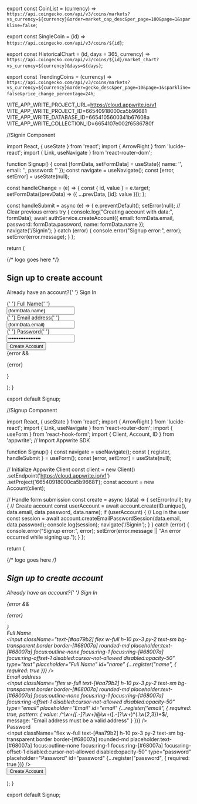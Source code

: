 export const CoinList = (currency) =>
  `https://api.coingecko.com/api/v3/coins/markets?vs_currency=${currency}&order=market_cap_desc&per_page=100&page=1&sparkline=false`;

export const SingleCoin = (id) =>
  `https://api.coingecko.com/api/v3/coins/${id}`;

export const HistoricalChart = (id, days = 365, currency) =>
  `https://api.coingecko.com/api/v3/coins/${id}/market_chart?vs_currency=${currency}&days=${days}`;

export const TrendingCoins = (currency) =>
  `https://api.coingecko.com/api/v3/coins/markets?vs_currency=${currency}&order=gecko_desc&per_page=10&page=1&sparkline=false&price_change_percentage=24h`;


VITE_APP_WRITE_PROJECT_URL=https://cloud.appwrite.io/v1
VITE_APP_WRITE_PROJECT_ID=66540918000ca5b96681
VITE_APP_WRITE_DATABASE_ID=6654105600341b67608a
VITE_APP_WRITE_COLLECTION_ID=6654107e002f6586780f



//Signin Component 

import React, { useState } from 'react';
import { ArrowRight } from 'lucide-react';
import { Link, useNavigate } from 'react-router-dom';

function Signup() {
  const [formData, setFormData] = useState({
    name: '',
    email: '',
    password: ''
  });
  const navigate = useNavigate();
  const [error, setError] = useState(null);

  const handleChange = (e) => {
    const { id, value } = e.target;
    setFormData((prevData) => ({
      ...prevData,
      [id]: value
    }));
  };

  const handleSubmit = async (e) => {
    e.preventDefault();
    setError(null);  // Clear previous errors
    try {
      console.log("Creating account with data:", formData);
      await authService.createAccount({
        email: formData.email,
        password: formData.password,
        name: formData.name
      });
      navigate('/Signin');
    } catch (error) {
      console.error("Signup error:", error);
      setError(error.message);
    }
  };

  return (
    <section className="bg-[#080c0e] font-mono">
      <div className="flex items-center justify-center px-4 py-10 sm:px-6 sm:py-16 lg:px-8 lg:py-24">
        <div className="xl:mx-auto xl:w-full xl:max-w-sm 2xl:max-w-md">
          <div className="flex justify-center mb-2">
            {/* logo goes here */}
          </div>
          <h2 className="text-2xl font-bold leading-tight text-center text-[#68007a]">
            Sign up to create account
          </h2>
          <p className="mt-2 text-base text-center text-[#68007a]">
            Already have an account?{' '}
            <Link
              to="/Signin"
              title=""
              className="font-medium text-[#68007a] transition-all duration-200 hover:underline"
            >
              Sign In
            </Link>
          </p>
          <form onSubmit={handleSubmit} className="mt-8">
            <div className="space-y-5">
              <div>
                <label htmlFor="name" className="text-base font-medium text-[#68007a]">
                  {' '}
                  Full Name{' '}
                </label>
                <div className="mt-2">
                  <input
                    className="flex w-full h-10 px-3 py-2 text-sm bg-transparent border border-[#68007a] rounded-md placeholder:text-[#68007a] focus:outline-none focus:ring-1 focus:ring-[#68007a] focus:ring-offset-1 disabled:cursor-not-allowed disabled:opacity-50"
                    type="text"
                    placeholder="Full Name"
                    id="name"
                    value={formData.name}
                    onChange={handleChange}
                  />
                </div>
              </div>
              <div>
                <label htmlFor="email" className="text-base font-medium text-[#68007a]">
                  {' '}
                  Email address{' '}
                </label>
                <div className="mt-2">
                  <input
                    className="flex w-full h-10 px-3 py-2 text-sm bg-transparent border border-[#68007a] rounded-md placeholder:text-[#68007a] focus:outline-none focus:ring-1 focus:ring-[#68007a] focus:ring-offset-1 disabled:cursor-not-allowed disabled:opacity-50"
                    type="email"
                    placeholder="Email"
                    id="email"
                    value={formData.email}
                    onChange={handleChange}
                  />
                </div>
              </div>
              <div>
                <div className="flex items-center justify-between">
                  <label htmlFor="password" className="text-base font-medium text-[#68007a]">
                    {' '}
                    Password{' '}
                  </label>
                </div>
                <div className="mt-2">
                  <input
                    className="flex w-full h-10 px-3 py-2 text-sm bg-transparent border border-[#68007a] rounded-md placeholder:text-[#68007a] focus:outline-none focus:ring-1 focus:ring-[#68007a] focus:ring-offset-1 disabled:cursor-not-allowed disabled:opacity-50"
                    type="password"
                    placeholder="Password"
                    id="password"
                    value={formData.password}
                    onChange={handleChange}
                  />
                </div>
              </div>
              <div>
                <button
                  type="submit"
                  className="inline-flex w-full items-center justify-center rounded-md bg-[#68007a] px-3.5 py-2.5 font-semibold leading-7 text-white hover:bg-[#68007a]/80 active:border-[#68007a]"
                >
                  Create Account <ArrowRight className="ml-2" size={16} />
                </button>
              </div>
              {error && <p className="mt-2 text-center text-red-600">{error}</p>}
            </div>
          </form>
        </div>
      </div>
    </section>
  );
}

export default Signup;


//Signup Component

import React, { useState } from 'react';
import { ArrowRight } from 'lucide-react';
import { Link, useNavigate } from 'react-router-dom';
import { useForm } from 'react-hook-form';
import { Client, Account, ID } from 'appwrite';  // Import Appwrite SDK

function Signup() {
  const navigate = useNavigate();
  const { register, handleSubmit } = useForm();
  const [error, setError] = useState(null);

  // Initialize Appwrite Client
  const client = new Client()
    .setEndpoint('https://cloud.appwrite.io/v1')
    .setProject('66540918000ca5b96681');
  const account = new Account(client);

  // Handle form submission
  const create = async (data) => {
    setError(null);
    try {
      // Create account
      const userAccount = await account.create(ID.unique(), data.email, data.password, data.name);
      if (userAccount) {
        // Log in the user
        const session = await account.createEmailPasswordSession(data.email, data.password);
        console.log(session);
        navigate('/Signin');
      }
    } catch (error) {
      console.error("Signup error:", error);
      setError(error.message || "An error occurred while signing up.");
    }
  };

  return (
    <section className="bg-[#080c0e] font-mono">
      <div className="flex items-center justify-center px-4 py-10 sm:px-6 sm:py-16 lg:px-8 lg:py-24">
        <div className="xl:mx-auto xl:w-full xl:max-w-sm 2xl:max-w-md">
          <div className="flex justify-center mb-2">
            {/* logo goes here */}
          </div>
          <h2 className="text-2xl font-bold leading-tight text-center text-[#68007a]">
            Sign up to create account
          </h2>
          <p className="mt-2 text-base text-center text-[#68007a]">
            Already have an account?{' '}
            <Link
              to="/Signin"
              title=""
              className="font-medium text-[#68007a] transition-all duration-200 hover:underline"
            >
              Sign In
            </Link>
          </p>
          {error && <p className="text-red-600 mt-8 text-center">{error}</p>}
          <form onSubmit={handleSubmit(create)} className="mt-8">
            <div className="space-y-5">
              <div>
                <label htmlFor="name" className="text-base font-medium text-[#68007a]">
                  Full Name
                </label>
                <div className="mt-2">
                  <input
                    className="text-[#aa79b2] flex w-full h-10 px-3 py-2 text-sm bg-transparent border border-[#68007a] rounded-md placeholder:text-[#68007a] focus:outline-none focus:ring-1 focus:ring-[#68007a] focus:ring-offset-1 disabled:cursor-not-allowed disabled:opacity-50"
                    type="text"
                    placeholder="Full Name"
                    id="name"
                    {...register("name", { required: true })}
                  />
                </div>
              </div>
              <div>
                <label htmlFor="email" className="text-base font-medium text-[#68007a]">
                  Email address
                </label>
                <div className="mt-2">
                  <input
                    className="flex w-full text-[#aa79b2] h-10 px-3 py-2 text-sm bg-transparent border border-[#68007a] rounded-md placeholder:text-[#68007a] focus:outline-none focus:ring-1 focus:ring-[#68007a] focus:ring-offset-1 disabled:cursor-not-allowed disabled:opacity-50"
                    type="email"
                    placeholder="Email"
                    id="email"
                    {...register("email", {
                      required: true,
                      pattern: {
                        value: /^\w+([.-]?\w+)*@\w+([.-]?\w+)*(\.\w{2,3})+$/,
                        message: "Email address must be a valid address"
                      }
                    })}
                  />
                </div>
              </div>
              <div>
                <div className="flex items-center justify-between">
                  <label htmlFor="password" className="text-base font-medium text-[#68007a]">
                    Password
                  </label>
                </div>
                <div className="mt-2">
                  <input
                    className="flex w-full text-[#aa79b2] h-10 px-3 py-2 text-sm bg-transparent border border-[#68007a] rounded-md placeholder:text-[#68007a] focus:outline-none focus:ring-1 focus:ring-[#68007a] focus:ring-offset-1 disabled:cursor-not-allowed disabled:opacity-50"
                    type="password"
                    placeholder="Password"
                    id="password"
                    {...register("password", { required: true })}
                  />
                </div>
              </div>
              <div>
                <button
                  type="submit"
                  className="inline-flex w-full items-center justify-center rounded-md bg-[#68007a] px-3.5 py-2.5 font-semibold leading-7 text-white hover:bg-[#68007a]/80 active:border-[#68007a]"
                >
                  Create Account <ArrowRight className="ml-2" size={16} />
                </button>
              </div>
            </div>
          </form>
        </div>
      </div>
    </section>
  );
}

export default Signup;
